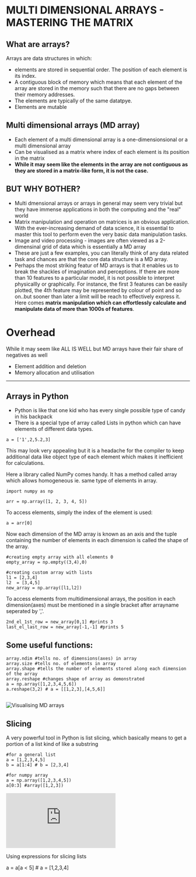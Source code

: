 # MULTI DIMENSIONAL ARRAYS - MASTERING THE MATRIX

## What are arrays?

Arrays are data structures in which:
 * elements are stored in sequential order. The position of each element is its index.
 * A contiguous block of memory which means that each element of the array are stored in the memory such that there are no gaps between their memory addresses.
 * The elements are typically of the same datatpye. 
 * Elements are mutable 

 ## Multi dimensional arrays (MD array)

 * Each element of a multi dimensional array is a one-dimensionsional or a multi dimensional array
 * Can be visualised as a matrix where index of each element is its position in the matrix
 * **While it may seem like the elements in the array are not contiguous as they are stored in a matrix-like form, it is not the case.**

## BUT WHY BOTHER?

* Multi dmensional arrays or arrays in general may seem very trivial but they have immense applications in both the computing and the "real" world
* Matrix manipulation and operation on matrices is an obvious application. With the ever-increasing demand of data science, it is essential to master this tool to perform even the very basic data manipulation tasks.
* Image and video processing - images are often viewed as a 2-dimensinal grid of data which is essentially a MD array
* These are just a few examples, you can literally think of any data related task and chances are that the core data structure is a MD array. 
* Perhaps the most striking featur of MD arrays is that it enables us to break the shackles of imagination and perceptions. If there are more than 10 features to a particular model, it is not possible to interpret physicallly or graphically. For instance, the first 3 features can be easily plotted, the 4th feature may be represented by colour of point and so on..but sooner than later a limit will be reach to effectively express it. Here comes **matrix manipulation which can effortlessly calculate and manipulate data of more than 1000s of features**.

# Overhead

While it may seem like ALL IS WELL but MD arrays have their fair share of negatives as well
* Element addition and deletion
* Memory allocation and utilisation

---

## Arrays in Python

* Python is like that one kid who has every single possible type of candy in his backpack
* There is a special type of array called Lists in python which can have elements of different data types.

`a = ['1',2,5.2,3]`

This may look very appealing but it is a headache for the compiler to keep additional data like object type of each element which makes it inefficient for calculations.

Here a library called NumPy comes handy. It has a method called array which allows homogeneous ie. same type of elements in array.

```
import numpy as np

arr = np.array([1, 2, 3, 4, 5])
```

To access elements, simply the index of the element is used:

```
a = arr[0]
```

Now each dimension of the MD array is known as an axis and the tuple containing the number of elements in each dimension is called the shape of the array.

```
#creating empty array with all elements 0
empty_array = np.empty((3,4),0)

#creating custom array with lists
l1 = [2,3,4]
l2  = [3,4,5]
new_array = np.array([l1,l2])
```

To access elements from multidimensional arrays, the position in each dimension(axes) must be mentioned in a single bracket after arrayname seperated by ','.

```
2nd_el_1st_row = new_array[0,1] #prints 3
last_el_last_row = new_array[-1,-1] #prints 5
```

## Some useful functions:

```
array.ndim #tells no. of dimensions(axes) in array
array.size #tells no. of elements in array
array.shape #tells the number of elements stored along each dimension of the array
array.reshape #changes shape of array as demonstrated
a = np.array([1,2,3,4,5,6])
a.reshape(3,2) # a = [[1,2,3],[4,5,6]]
 
```
![Visualising MD arrays](https://miro.medium.com/v2/resize:fit:828/format:webp/1*sxnhgeSptW8Jfol8XUyP-Q.png)


## Slicing

A very powerful tool in Python is list slicing, which basically means to get a portion of a list kind of like a substring

```
#for a general list
a = [1,2,3,4,5]
b = a[1:4] # b = [2,3,4]

#for numpy array
a = np.array([1,2,3,4,5])
a[0:3] #array([1,2,3])
```
![Array Slicing](https://scipy-lectures.org/intro/numpy/array_object.html)


Using expressions for slicing lists

a = a[a < 5] # a  = [1,2,3,4]
